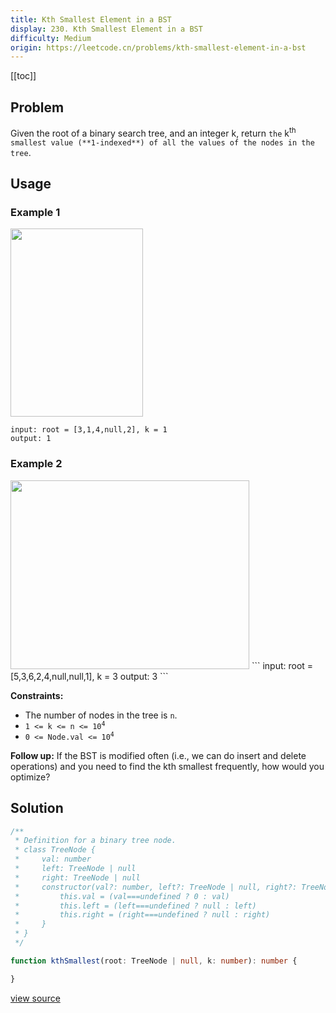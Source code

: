 ```yaml
---
title: Kth Smallest Element in a BST
display: 230. Kth Smallest Element in a BST
difficulty: Medium
origin: https://leetcode.cn/problems/kth-smallest-element-in-a-bst
---
```


[[toc]]

## Problem

Given the root of a binary search tree, and an integer k, return `the` k<sup>th</sup> `smallest value (**1-indexed**) of all the values of the nodes in the tree`.

## Usage

### Example 1

<img alt="" src="https://assets.leetcode.com/uploads/2021/01/28/kthtree1.jpg" style="width: 212px; height: 301px;" />

```
input: root = [3,1,4,null,2], k = 1
output: 1
```

### Example 2
<img alt="" src="https://assets.leetcode.com/uploads/2021/01/28/kthtree2.jpg" style="width: 382px; height: 302px;" />
```
input: root = [5,3,6,2,4,null,null,1], k = 3
output: 3
```


**Constraints:**

- The number of nodes in the tree is <code>n</code>.
- <code>1 &lt;= k &lt;= n &lt;= 10<sup>4</sup></code>
- <code>0 &lt;= Node.val &lt;= 10<sup>4</sup></code>


**Follow up:** If the BST is modified often (i.e., we can do insert and delete operations) and you need to find the kth smallest frequently, how would you optimize?


## Solution

```ts
/**
 * Definition for a binary tree node.
 * class TreeNode {
 *     val: number
 *     left: TreeNode | null
 *     right: TreeNode | null
 *     constructor(val?: number, left?: TreeNode | null, right?: TreeNode | null) {
 *         this.val = (val===undefined ? 0 : val)
 *         this.left = (left===undefined ? null : left)
 *         this.right = (right===undefined ? null : right)
 *     }
 * }
 */

function kthSmallest(root: TreeNode | null, k: number): number {

}
```

[view source](https://leetcode.cn/problems/kth-smallest-element-in-a-bst)
